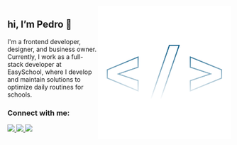 <img src="logo.svg" width="300px" min-width="300px" max-width="300px" align="right" alt="Logo">

<h2>hi, I’m Pedro 👋</h2>

<p>
I'm a frontend developer, designer, and business owner. Currently, I work as a 
full-stack developer at EasySchool, where I develop and maintain solutions to 
optimize daily routines for schools.
</p>

<h3>Connect with me:</h3> 

<div align="left">
  <a href="https://www.instagram.com/pedrolucaslco/" target="_blank" alt="Instagram">
    <img src="https://img.shields.io/badge/-Instagram-000000?style=for-the-badge&logo=Instagram&logoColor=FFF"/>
  </a>
  
  <a href="https://www.linkedin.com/in/pedrolucaslcosta" alt="Linkedin">
    <img src="https://img.shields.io/badge/-Linkedin-000000?style=for-the-badge&logo=Linkedin&logoColor=FFF"/>
  </a>
  
  <a href="http://www.twitter.com/pedrolucaslco" alt="Twitter">
    <img src="https://img.shields.io/badge/-Twitter-000000?style=for-the-badge&logo=Twitter&logoColor=FFF"/>
  </a>
</div>
